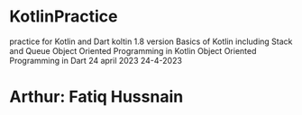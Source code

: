 # KotlinPractice
practice for Kotlin and Dart
koltin 1.8 version
Basics of Kotlin including Stack and Queue
Object Oriented Programming in Kotlin
Object Oriented Programming in Dart
24 april 2023
24-4-2023
# Arthur: Fatiq Hussnain
